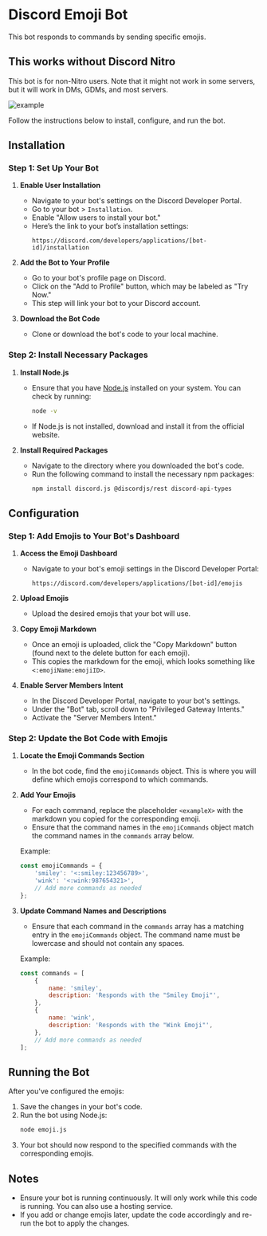 # Discord Emoji Bot

This bot responds to commands by sending specific emojis.
## This works without Discord Nitro
This bot is for non-Nitro users.
Note that it might not work in some servers, but it will work in DMs, GDMs, and most servers.

![example](https://github.com/user-attachments/assets/2b601492-31dc-42c2-aed3-caa8113d02b4)

Follow the instructions below to install, configure, and run the bot.

## Installation

### Step 1: Set Up Your Bot

1. **Enable User Installation**
   - Navigate to your bot's settings on the Discord Developer Portal.
   - Go to your bot > `Installation`.
   - Enable "Allow users to install your bot."
   - Here’s the link to your bot’s installation settings:
     ```
     https://discord.com/developers/applications/[bot-id]/installation
     ```

2. **Add the Bot to Your Profile**
   - Go to your bot's profile page on Discord.
   - Click on the "Add to Profile" button, which may be labeled as "Try Now."
   - This step will link your bot to your Discord account.

3. **Download the Bot Code**
   - Clone or download the bot's code to your local machine.

### Step 2: Install Necessary Packages

1. **Install Node.js**
   - Ensure that you have [Node.js](https://nodejs.org/) installed on your system. You can check by running:
     ```bash
     node -v
     ```
   - If Node.js is not installed, download and install it from the official website.

2. **Install Required Packages**
   - Navigate to the directory where you downloaded the bot's code.
   - Run the following command to install the necessary npm packages:
     ```bash
     npm install discord.js @discordjs/rest discord-api-types
     ```

## Configuration

### Step 1: Add Emojis to Your Bot's Dashboard

1. **Access the Emoji Dashboard**
   - Navigate to your bot's emoji settings in the Discord Developer Portal:
     ```
     https://discord.com/developers/applications/[bot-id]/emojis
     ```

2. **Upload Emojis**
   - Upload the desired emojis that your bot will use.

3. **Copy Emoji Markdown**
   - Once an emoji is uploaded, click the "Copy Markdown" button (found next to the delete button for each emoji).
   - This copies the markdown for the emoji, which looks something like `<:emojiName:emojiID>`.

4. **Enable Server Members Intent**
   - In the Discord Developer Portal, navigate to your bot's settings.
   - Under the "Bot" tab, scroll down to "Privileged Gateway Intents."
   - Activate the "Server Members Intent." 

### Step 2: Update the Bot Code with Emojis

1. **Locate the Emoji Commands Section**
   - In the bot code, find the `emojiCommands` object. This is where you will define which emojis correspond to which commands.

2. **Add Your Emojis**
   - For each command, replace the placeholder `<exampleX>` with the markdown you copied for the corresponding emoji.
   - Ensure that the command names in the `emojiCommands` object match the command names in the `commands` array below.

   Example:
   ```javascript
   const emojiCommands = {
       'smiley': '<:smiley:123456789>',
       'wink': '<:wink:987654321>',
       // Add more commands as needed
   };
   ```

3. **Update Command Names and Descriptions**
   - Ensure that each command in the `commands` array has a matching entry in the `emojiCommands` object. The command name must be lowercase and should not contain any spaces.

   Example:
   ```javascript
   const commands = [
       {
           name: 'smiley',
           description: 'Responds with the "Smiley Emoji"',
       },
       {
           name: 'wink',
           description: 'Responds with the "Wink Emoji"',
       },
       // Add more commands as needed
   ];
   ```


## Running the Bot

After you've configured the emojis:

1. Save the changes in your bot's code.
2. Run the bot using Node.js:
   ```bash
   node emoji.js
   ```
3. Your bot should now respond to the specified commands with the corresponding emojis.

## Notes

- Ensure your bot is running continuously. It will only work while this code is running. You can also use a hosting service.
- If you add or change emojis later, update the code accordingly and re-run the bot to apply the changes.
